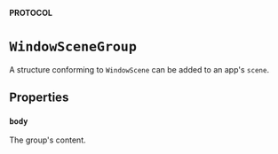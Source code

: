 **PROTOCOL**

# `WindowSceneGroup`

A structure conforming to `WindowScene` can be added to an app's `scene`.

## Properties
### `body`

The group's content.
